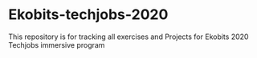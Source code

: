 # Ekobits-techjobs-2020
This repository is for tracking all exercises and Projects for Ekobits 2020 Techjobs immersive program
